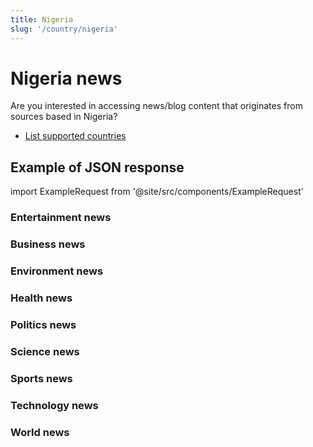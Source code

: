 ```yaml
---
title: Nigeria
slug: '/country/nigeria'
---
```


# Nigeria news

Are you interested in accessing news/blog content that originates from sources based in Nigeria?

- [List supported countries](/articles/countries)

## Example of JSON response

import ExampleRequest from '@site/src/components/ExampleRequest'

### Entertainment news
<ExampleRequest url="https://apitube.io/v1/news/articles?limit=2&category=news/Arts_and_Entertainment&country=ng"></ExampleRequest>

### Business news
<ExampleRequest url="https://apitube.io/v1/news/articles?limit=2&category=news/Business&country=ng"></ExampleRequest>

### Environment news
<ExampleRequest url="https://apitube.io/v1/news/articles?limit=2&category=news/Environment&country=ng"></ExampleRequest>

### Health news
<ExampleRequest url="https://apitube.io/v1/news/articles?limit=2&category=news/Health&country=ng"></ExampleRequest>

### Politics news
<ExampleRequest url="https://apitube.io/v1/news/articles?limit=2&category=news/Politics&country=ng"></ExampleRequest>

### Science news
<ExampleRequest url="https://apitube.io/v1/news/articles?limit=2&category=news/Science&country=ng"></ExampleRequest>

### Sports news
<ExampleRequest url="https://apitube.io/v1/news/articles?limit=2&category=news/Sports&country=ng"></ExampleRequest>

### Technology news
<ExampleRequest url="https://apitube.io/v1/news/articles?limit=2&category=news/Technology&country=ng"></ExampleRequest>

### World news
<ExampleRequest url="https://apitube.io/v1/news/articles?limit=2&category=news/World&country=ng"></ExampleRequest>
